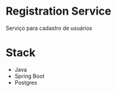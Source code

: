 # Registration Service
Serviço para cadastro de usuários

# Stack
  - Java
  - Spring Boot
  - Postgres

